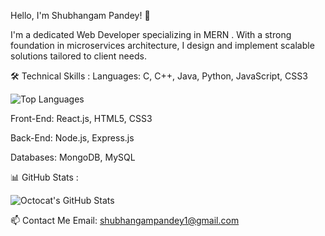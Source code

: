 Hello, I'm Shubhangam Pandey! 👋

I'm a dedicated Web Developer specializing in MERN .
With a strong foundation in microservices architecture,
I design and implement scalable solutions tailored to client needs.​

🛠️ Technical Skills :
Languages: C, C++, Java, Python, JavaScript, CSS3​

  ![Top Languages](https://github-readme-stats.vercel.app/api/top-langs/?username=shubhangampandey&layout=compact&theme=tokyonight)


Front-End: React.js, HTML5, CSS3​

Back-End: Node.js, Express.js

Databases: MongoDB, MySQL​


📊 GitHub Stats :






![Octocat's GitHub Stats](https://github-readme-stats.vercel.app/api?username=shubhangampandey&show_icons=true&theme=radical)

📫 Contact Me
Email: shubhangampandey1@gmail.com


